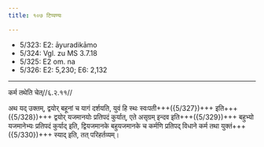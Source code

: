 ```yaml
---
title: १०७ टिप्पण्यः

---
```

- 5/323: E2: āyuradikāmo
- 5/324: Vgl. zu MS 3.7.18
- 5/325: E2 om. na
- 5/326: E2: 5,230; E6: 2,132

____________________________________________


कर्म तथेति चेत्//६.२.११//

अथ यद् उक्तम्, द्वयोर् बहूनां च यागं दर्शयति, युवं हि स्थः स्वःपती+++({5/327})+++ इति+++({5/328})+++ द्वयोर् यजमानयोः प्रतिपदं कुर्यात्, एते असृग्रम् इन्दव इति+++({5/329})+++ बहुभ्यो यजमानेभ्यः प्रतिपदं कुर्याद् इति, द्वियजमानके बहुयजमानके च कर्मणि प्रतिपद् विधाने कर्म तथा युक्तं+++({5/330})+++ स्याद् इति, तत् परिहर्तव्यम्।
